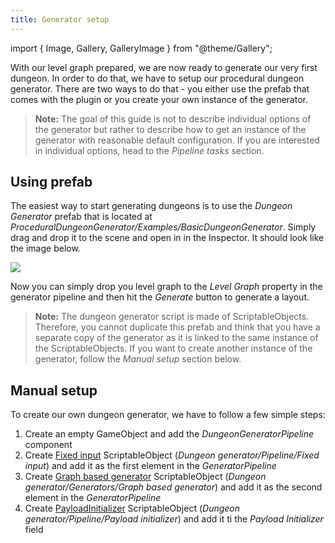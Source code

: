 ```yaml
---
title: Generator setup
---
```


import { Image, Gallery, GalleryImage } from "@theme/Gallery";

With our level graph prepared, we are now ready to generate our very first dungeon. In order to do that, we have to setup our procedural dungeon generator. There are two ways to do that - you either use the prefab that comes with the plugin or you create your own instance of the generator.

> **Note:** The goal of this guide is not to describe individual options of the generator but rather to describe how to get an instance of the generator with reasonable default configuration. If you are interested in individual options, head to the *Pipeline tasks* section.

## Using prefab

The easiest way to start generating dungeons is to use the *Dungeon Generator* prefab that is located at *ProceduralDungeonGenerator/Examples/BasicDungeonGenerator*. Simply drag and drop it to the scene and open in in the Inspector. It should look like the image below.

<Image src="img/original/dungeon_generator_inspector1.png" caption="Basic dungeon generator script" />

Now you can simply drop you level graph to the *Level Graph* property in the generator pipeline and then hit the *Generate* button to generate a layout.

> **Note:** The dungeon generator script is made of ScriptableObjects. Therefore, you cannot duplicate this prefab and think that you have a separate copy of the generator as it is linked to the same instance of the ScriptableObjects. If you want to create another instance of the generator, follow the *Manual setup* section below.

## Manual setup

To create our own dungeon generator, we have to follow a few simple steps:

1. Create an empty GameObject and add the *DungeonGeneratorPipeline* component
2. Create [Fixed input](fixedInput.md) ScriptableObject (*Dungeon generator/Pipeline/Fixed input*) and add it as the first element in the *GeneratorPipeline*
3. Create [Graph based generator](graphBasedGenerator.md) ScriptableObject (*Dungeon generator/Generators/Graph based generator*) and add it as the second element in the *GeneratorPipeline*
4. Create [PayloadInitializer](payloadInitializer.md) ScriptableObject (*Dungeon generator/Pipeline/Payload initializer*) and add it ti the *Payload Initializer* field
